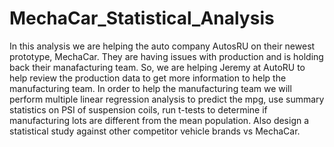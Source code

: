 # MechaCar_Statistical_Analysis
  In this analysis we are helping the auto company AutosRU on their newest prototype, MechaCar. They are having issues with production and is holding back their manafacturing team. So, we are helping Jeremy at AutoRU to help review the production data to get more information to help the manufacturing team. In order to help the manufacturing team we will perform multiple linear regression analysis to predict the mpg, use summary statistics on PSI of suspension coils, run t-tests to determine if manufacturing lots are different from the mean population. Also design a statistical study against other competitor vehicle brands  vs MechaCar. 

